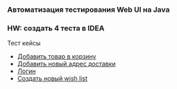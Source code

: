 ### Автоматизация тестирования Web UI на Java
### HW: создать 4 теста в IDEA

Тест кейсы
 - [Добавить товар в корзину](https://github.com/Mybono/java_auto_test/blob/master/src/main/java/org/Add_2_cart.java)
 - [Добавить новый адрес доставки](https://github.com/Mybono/java_auto_test/blob/master/src/main/java/org/Address_add.java)
 - [Логин](https://github.com/Mybono/java_auto_test/blob/master/src/main/java/org/User_Login.java)
 - [Создать новый wish list](https://github.com/Mybono/java_auto_test/blob/master/src/main/java/org/New_wishlist.java)
